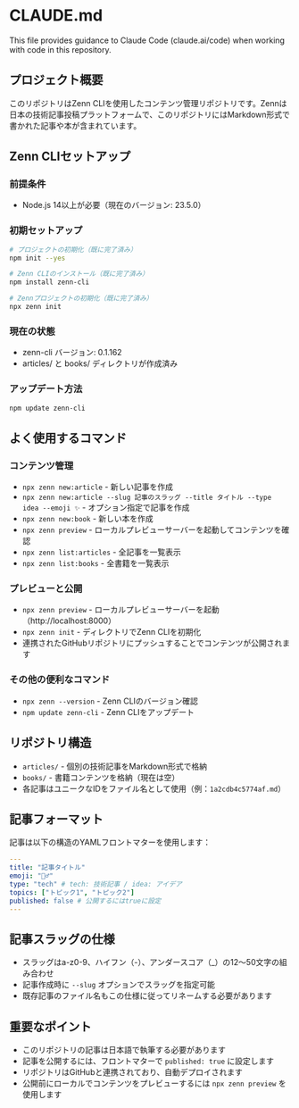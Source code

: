 # CLAUDE.md

This file provides guidance to Claude Code (claude.ai/code) when working with code in this repository.

## プロジェクト概要

このリポジトリはZenn CLIを使用したコンテンツ管理リポジトリです。Zennは日本の技術記事投稿プラットフォームで、このリポジトリにはMarkdown形式で書かれた記事や本が含まれています。

## Zenn CLIセットアップ

### 前提条件
- Node.js 14以上が必要（現在のバージョン: 23.5.0）

### 初期セットアップ
```bash
# プロジェクトの初期化（既に完了済み）
npm init --yes

# Zenn CLIのインストール（既に完了済み）
npm install zenn-cli

# Zennプロジェクトの初期化（既に完了済み）
npx zenn init
```

### 現在の状態
- zenn-cli バージョン: 0.1.162
- articles/ と books/ ディレクトリが作成済み

### アップデート方法
```bash
npm update zenn-cli
```

## よく使用するコマンド

### コンテンツ管理
- `npx zenn new:article` - 新しい記事を作成
- `npx zenn new:article --slug 記事のスラッグ --title タイトル --type idea --emoji ✨` - オプション指定で記事を作成
- `npx zenn new:book` - 新しい本を作成
- `npx zenn preview` - ローカルプレビューサーバーを起動してコンテンツを確認
- `npx zenn list:articles` - 全記事を一覧表示
- `npx zenn list:books` - 全書籍を一覧表示

### プレビューと公開
- `npx zenn preview` - ローカルプレビューサーバーを起動（http://localhost:8000）
- `npx zenn init` - ディレクトリでZenn CLIを初期化
- 連携されたGitHubリポジトリにプッシュすることでコンテンツが公開されます

### その他の便利なコマンド
- `npx zenn --version` - Zenn CLIのバージョン確認
- `npm update zenn-cli` - Zenn CLIをアップデート

## リポジトリ構造

- `articles/` - 個別の技術記事をMarkdown形式で格納
- `books/` - 書籍コンテンツを格納（現在は空）
- 各記事はユニークなIDをファイル名として使用（例：`1a2cdb4c5774af.md`）

## 記事フォーマット

記事は以下の構造のYAMLフロントマターを使用します：
```yaml
---
title: "記事タイトル"
emoji: "🧞‍♂️"
type: "tech" # tech: 技術記事 / idea: アイデア
topics: ["トピック1", "トピック2"]
published: false # 公開するにはtrueに設定
---
```

## 記事スラッグの仕様

- スラッグはa-z0-9、ハイフン（-）、アンダースコア（_）の12〜50文字の組み合わせ
- 記事作成時に `--slug` オプションでスラッグを指定可能
- 既存記事のファイル名もこの仕様に従ってリネームする必要があります

## 重要なポイント

- このリポジトリの記事は日本語で執筆する必要があります
- 記事を公開するには、フロントマターで `published: true` に設定します
- リポジトリはGitHubと連携されており、自動デプロイされます
- 公開前にローカルでコンテンツをプレビューするには `npx zenn preview` を使用します